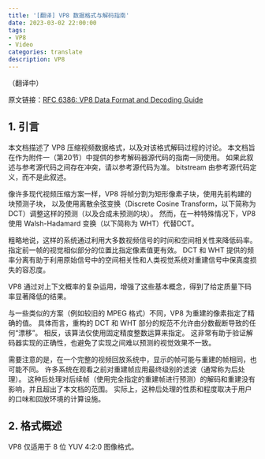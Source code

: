```yaml
---
title: '[翻译] VP8 数据格式与解码指南'
date: 2023-03-02 22:00:00
tags:
- VP8
- Video
categories: translate
description: VP8
---
```


（翻译中）

原文链接：[RFC 6386: VP8 Data Format and Decoding Guide](https://www.rfc-editor.org/rfc/rfc6386)

## 1. 引言

本文档描述了 VP8 压缩视频数据格式，以及对该格式解码过程的讨论。
本文档旨在作为附件一（第20节）中提供的参考解码器源代码的指南一同使用。
如果此叙述与参考源代码之间存在冲突，请以参考源代码为准。
bitstream 由参考源代码定义，而不是此叙述。

像许多现代视频压缩方案一样，VP8 将帧分割为矩形像素子块，使用先前构建的块预测子块，
以及使用离散余弦变换（Discrete Cosine Transform，以下简称为 DCT）调整这样的预测（以及合成未预测的块）。
然而，在一种特殊情况下，VP8 使用 Walsh-Hadamard 变换（以下简称为 WHT）代替DCT。

粗略地说，这样的系统通过利用大多数视频信号的时间和空间相关性来降低码率。
指定前一帧的视觉相似部分的位置比指定像素值更有效。
DCT 和 WHT 提供的频率分离有助于利用原始信号中的空间相关性和人类视觉系统对重建信号中保真度损失的容忍度。

VP8 通过对上下文概率的复杂运用，增强了这些基本概念，得到了给定质量下码率显著降低的结果。

与一些类似的方案（例如较旧的 MPEG 格式）不同，VP8 为重建的像素指定了精确的值。
具体而言，重构的 DCT 和 WHT 部分的规范不允许由分数截断导致的任何“漂移”。
相反，该算法仅使用固定精度整数运算来指定。
这非常有助于验证解码器实现的正确性，也避免了实现之间难以预测的视觉效果不一致。

需要注意的是，在一个完整的视频回放系统中，显示的帧可能与重建的帧相同，也可能不同。
许多系统在观看之前对重建帧应用最终级别的滤波（通常称为后处理）。
这种后处理对后续帧（使用完全指定的重建帧进行预测）的解码和重建没有影响，并且超出了本文档的范围。
实际上，这种后处理的性质和程度取决于用户的口味和回放环境的计算设施。


## 2. 格式概述

VP8 仅适用于 8 位 YUV 4:2:0 图像格式。